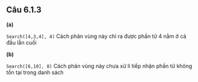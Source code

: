 ## Câu 6.1.3

**(a)**

`Search([4,3,4], 4)` Cách phân vùng này chỉ ra được phần tử 4 nằm ở cả đầu lẫn cuối

**(b)**

`Search([6,10], 8)` Cách phân vùng này chưa xử lí tiếp nhận phần tử không tồn tại trong danh sách
